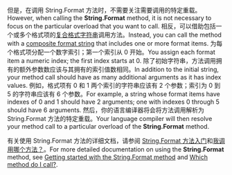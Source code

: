 
<span data-ttu-id="da45e-101">但是，在调用 String.Format 方法时，不需要关注需要调用的特定重载。</span><span class="sxs-lookup"><span data-stu-id="da45e-101">However, when calling the **String.Format** method, it is not necessary to focus on the particular overload that you want to call.</span></span> <span data-ttu-id="da45e-102">相反，可以借助包括一个或多个格式项的[复合格式字符串](~/docs/standard/base-types/composite-formatting.md)调用方法。</span><span class="sxs-lookup"><span data-stu-id="da45e-102">Instead, you can call the method with a [composite format string](~/docs/standard/base-types/composite-formatting.md) that includes one or more format items.</span></span> <span data-ttu-id="da45e-103">为每个格式项分配一个数字索引；第一个索引从 0 开始。</span><span class="sxs-lookup"><span data-stu-id="da45e-103">You assign each format item a numeric index; the first index starts at 0.</span></span> <span data-ttu-id="da45e-104">除了初始字符串，方法调用拥有的额外参数数应该与其拥有的索引值数相同。</span><span class="sxs-lookup"><span data-stu-id="da45e-104">In addition to the initial string, your method call should have as many additional arguments as it has index values.</span></span> <span data-ttu-id="da45e-105">例如，格式项有 0 和 1 两个索引的字符串应该有 2 个参数；索引为 0 到 5 的字符串应该有 6 个参数。</span><span class="sxs-lookup"><span data-stu-id="da45e-105">For example, a string whose format items have indexes of 0 and 1 should have 2 arguments; one with indexes 0 through 5 should have 6 arguments.</span></span> <span data-ttu-id="da45e-106">然后，你的语言编译器将会将方法调用解析为 String.Format 方法的特定重载。</span><span class="sxs-lookup"><span data-stu-id="da45e-106">Your language compiler will then resolve your method call to a particular overload of the **String.Format** method.</span></span>   
 
<span data-ttu-id="da45e-107">有关使用 String.Format 方法的详细文档，请参阅 [String.Format 方法入门](#Starting)和[我调用哪个方法？](#FTaskList)。</span><span class="sxs-lookup"><span data-stu-id="da45e-107">For more detailed documentation on using the **String.Format** method, see [Getting started with the String.Format method](#Starting) and [Which method do I call?](#FTaskList).</span></span>    
